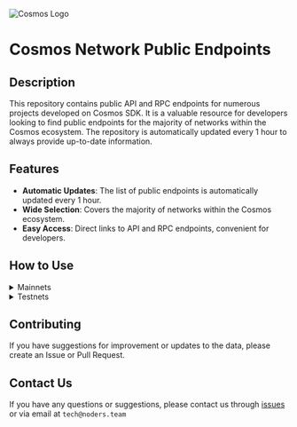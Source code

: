 ![Cosmos Logo](https://github.com/nodersteam/picture/blob/main/%D0%A1%D0%BD%D0%B8%D0%BC%D0%BE%D0%BA%20%D1%8D%D0%BA%D1%80%D0%B0%D0%BD%D0%B0%202023-07-19%20105624.png?raw=true)

# Cosmos Network Public Endpoints

## Description

This repository contains public API and RPC endpoints for numerous projects developed on Cosmos SDK. It is a valuable resource for developers looking to find public endpoints for the majority of networks within the Cosmos ecosystem. The repository is automatically updated every 1 hour to always provide up-to-date information.

## Features

- **Automatic Updates**: The list of public endpoints is automatically updated every 1 hour.
- **Wide Selection**: Covers the majority of networks within the Cosmos ecosystem.
- **Easy Access**: Direct links to API and RPC endpoints, convenient for developers.

## How to Use

<details>
  <summary>Mainnets</summary>
  
  Simply browse the mainnets section to find the public endpoints you need for main networks.

<!-- START_MAINNET -->
<details>
<summary>Agoric</summary>

- Moniker: **tncnt-eu-agoric-main-01**
- Latest block: **11150884**
- RPC: **43.157.6.74:26657**
- TxIndex: **on**

---

- Moniker: **BRAND-agoric-relayer**
- Latest block: **11150884**
- RPC: **213.239.213.142:14457**
- TxIndex: **on**

---

- Moniker: **Sentry**
- Latest block: **11150884**
- RPC: **46.166.143.91:26657**
- TxIndex: **on**

---

- Moniker: **Vagif**
- Latest block: **10253149**
- RPC: **65.109.116.50:34657**
- TxIndex: **on**

---

</details>

<details>
<summary>Aura</summary>

- Moniker: **vidulum.app**
- Latest block: **2188373**
- RPC: **208.77.197.83:27657**
- TxIndex: **on**

---

- Moniker: **AlxVoy**
- Latest block: **2188373**
- RPC: **65.109.93.152:34657**
- TxIndex: **on**

---

- Moniker: **Staketab-snap**
- Latest block: **2188373**
- RPC: **65.108.195.29:51657**
- TxIndex: **off**
- API: **65.108.195.29:1318**

---

- Moniker: **ramuchi.tech**
- Latest block: **2188373**
- RPC: **142.132.202.86:30001**
- TxIndex: **on**
- API: **142.132.202.86:1324**

---

- Moniker: **node**
- Latest block: **2188373**
- RPC: **148.251.88.145:10457**
- TxIndex: **on**

---

- Moniker: **UTSA_guide**
- Latest block: **2188373**
- RPC: **174.138.180.190:60757**
- TxIndex: **on**
- API: **174.138.180.190:1317**

---

- Moniker: **node**
- Latest block: **2188373**
- RPC: **65.108.141.109:54657**
- TxIndex: **on**
- API: **65.108.141.109:1317**

---

</details>

<!-- END_MAINNET -->
</details>

<details>
  <summary>Testnets</summary>
  
  Simply browse the testnets section to find the public endpoints you need for test networks.
<!-- START_TESTNET -->
<details>
<summary>Zetachain</summary>

```
MONIKER: node INDEXER: off HEIGHT: 1045200 OPEN_API: No
RPC=135.181.216.54:3111

MONIKER: blockscout_zetachain_node2 INDEXER: on HEIGHT: 1134737 OPEN_API: No
RPC=95.216.153.230:26657

MONIKER: NJ-rpc INDEXER: on HEIGHT: 1134737 OPEN_API: No
RPC=65.21.200.54:31657

MONIKER: zig INDEXER: on HEIGHT: 1134736 OPEN_API: Yes
RPC=135.181.115.175:26657
API_URL=135.181.115.175:1317

MONIKER: foreststaking INDEXER: on HEIGHT: 1134737 OPEN_API: Yes
RPC=88.218.226.79:26657
API_URL=88.218.226.79:1317

MONIKER: node INDEXER: on HEIGHT: 1134738 OPEN_API: No
RPC=5.9.60.44:31461

MONIKER: RockX INDEXER: off HEIGHT: 1134737 OPEN_API: Yes
RPC=141.94.214.137:26657
API_URL=141.94.214.137:1317

MONIKER: node INDEXER: on HEIGHT: 1134738 OPEN_API: No
RPC=51.75.90.106:26657

MONIKER: bm-ex44 INDEXER: on HEIGHT: 1134738 OPEN_API: No
RPC=46.4.15.110:26657

MONIKER: ttp INDEXER: on HEIGHT: 1134736 OPEN_API: No
RPC=142.132.202.87:26657

MONIKER: rocket INDEXER: on HEIGHT: 1134738 OPEN_API: No
RPC=161.97.107.122:41657

MONIKER: HashQuark INDEXER: on HEIGHT: 1134738 OPEN_API: Yes
RPC=152.32.150.236:26657
API_URL=152.32.150.236:1317

MONIKER: HashQuark INDEXER: on HEIGHT: 1134738 OPEN_API: Yes
RPC=152.32.150.236:26657
API_URL=152.32.150.236:1317

MONIKER: ProtofireDAO INDEXER: on HEIGHT: 1134738 OPEN_API: No
RPC=3.233.186.130:26657

MONIKER: BlockPI Network INDEXER: on HEIGHT: 1120187 OPEN_API: No
RPC=15.235.160.207:26657

MONIKER: BlockPI Network INDEXER: on HEIGHT: 1120187 OPEN_API: No
RPC=15.235.160.207:26657

MONIKER: node INDEXER: on HEIGHT: 1134738 OPEN_API: No
RPC=15.235.160.84:31461

MONIKER: STAKECRAFT INDEXER: on HEIGHT: 1134739 OPEN_API: Yes
RPC=65.108.124.57:25657
API_URL=65.108.124.57:1317

MONIKER: sentry2-us-east-1 INDEXER: on HEIGHT: 1134739 OPEN_API: Yes
RPC=18.210.106.52:26657
API_URL=18.210.106.52:1317

MONIKER: sentry0-us-east-1 INDEXER: on HEIGHT: 1134739 OPEN_API: Yes
RPC=34.239.99.239:26657
API_URL=34.239.99.239:1317

MONIKER: sentry1-us-east-1 INDEXER: on HEIGHT: 1134741 OPEN_API: Yes
RPC=3.218.170.198:26657
API_URL=3.218.170.198:1317

MONIKER: Yuriy78 INDEXER: on HEIGHT: 14417 OPEN_API: No
RPC=65.108.66.247:26657

MONIKER: archive0 INDEXER: on HEIGHT: 4267169 OPEN_API: No
RPC=35.170.251.63:26657

MONIKER: api1 INDEXER: on HEIGHT: 4267169 OPEN_API: No
RPC=44.210.204.28:26657

MONIKER: api2-us-east-1 INDEXER: on HEIGHT: 4267169 OPEN_API: No
RPC=44.198.196.121:26657

MONIKER: api0-us-east-1 INDEXER: on HEIGHT: 1134744 OPEN_API: No
RPC=34.199.35.194:26657

MONIKER: archive1 INDEXER: on HEIGHT: 4267169 OPEN_API: No
RPC=44.212.168.142:26657

MONIKER: Yuriy78 INDEXER: on HEIGHT: 14417 OPEN_API: No
RPC=65.108.66.247:26657

MONIKER: api0 INDEXER: on HEIGHT: 4267169 OPEN_API: No
RPC=52.6.81.202:26657

MONIKER: archive2 INDEXER: on HEIGHT: 3998189 OPEN_API: No
RPC=18.213.164.140:26657

MONIKER: sentry0-eu-west-1 INDEXER: on HEIGHT: 1134745 OPEN_API: No
RPC=54.77.180.134:26657

MONIKER: sentry1-eu-west-1 INDEXER: on HEIGHT: 1134743 OPEN_API: No
RPC=34.253.137.241:26657

MONIKER: validator4 INDEXER: on HEIGHT: 4267169 OPEN_API: No
RPC=34.194.74.157:26657

MONIKER: validator0 INDEXER: on HEIGHT: 4267169 OPEN_API: No
RPC=34.194.62.47:26657

MONIKER: validator2 INDEXER: on HEIGHT: 4267169 OPEN_API: No
RPC=52.206.155.197:26657

MONIKER: sentry1-ap-southeast-1 INDEXER: on HEIGHT: 1134743 OPEN_API: No
RPC=54.254.133.239:26657

MONIKER: sentry0-us-west-2 INDEXER: on HEIGHT: 1134743 OPEN_API: No
RPC=44.236.174.26:26657

MONIKER: validator0 INDEXER: on HEIGHT: 4267169 OPEN_API: No
RPC=34.194.62.47:26657

MONIKER: validator3 INDEXER: on HEIGHT: 4267170 OPEN_API: No
RPC=54.144.102.58:26657

MONIKER: sentry1-us-west-2 INDEXER: on HEIGHT: 1134745 OPEN_API: No
RPC=35.162.231.114:26657

MONIKER: validator1 INDEXER: on HEIGHT: 4267170 OPEN_API: No
RPC=3.221.179.78:26657

MONIKER: banana INDEXER: on HEIGHT: 1134745 OPEN_API: No
RPC=91.194.30.204:28657
```
</details>

<details>
<summary>Babylon</summary>

```
MONIKER: anaraydinli INDEXER: on HEIGHT: 564097 OPEN_API: No
RPC=65.109.232.224:31657

MONIKER: RPC INDEXER: on HEIGHT: 564097 OPEN_API: Yes
RPC=65.108.194.111:32657
API_URL=65.108.194.111:1317

MONIKER: Nodeist INDEXER: on HEIGHT: 564097 OPEN_API: No
RPC=65.109.82.112:16457

MONIKER: B-Harvest INDEXER: on HEIGHT: 564097 OPEN_API: No
RPC=141.95.97.28:15557

MONIKER: Moonbridge INDEXER: off HEIGHT: 564097 OPEN_API: No
RPC=195.3.221.16:12857

MONIKER: [NODERS]TEAM INDEXER: on HEIGHT: 564097 OPEN_API: No
RPC=49.12.84.248:16657

MONIKER: B-Harvest INDEXER: on HEIGHT: 564097 OPEN_API: No
RPC=141.95.97.28:15557

MONIKER: anaraydinli INDEXER: on HEIGHT: 564097 OPEN_API: No
RPC=65.109.232.224:31657

MONIKER: ksalab INDEXER: on HEIGHT: 564099 OPEN_API: Yes
RPC=65.109.88.254:38657
API_URL=65.109.88.254:1317

MONIKER: babylon INDEXER: on HEIGHT: 564099 OPEN_API: Yes
RPC=3.18.176.128:26657
API_URL=3.18.176.128:1317

MONIKER: Validavia INDEXER: off HEIGHT: 564101 OPEN_API: No
RPC=83.53.144.175:40657

MONIKER: UTSA_guide INDEXER: on HEIGHT: 564101 OPEN_API: No
RPC=65.108.206.118:61457
```
</details>

<details>
<summary>Quicksilver</summary>

```
MONIKER: Staketab INDEXER: on HEIGHT: 1650390 OPEN_API: Yes
RPC=65.108.204.119:31657
API_URL=65.108.204.119:1317

MONIKER: testval02 INDEXER: on HEIGHT: 1650395 OPEN_API: No
RPC=65.108.65.94:26657

MONIKER: landeros INDEXER: off HEIGHT: 1650395 OPEN_API: No
RPC=65.21.95.180:37657

MONIKER: Firstcome INDEXER: off HEIGHT: 1650395 OPEN_API: No
RPC=31.220.84.183:19657

MONIKER: testval01 INDEXER: on HEIGHT: 1650398 OPEN_API: No
RPC=65.108.13.176:26657

MONIKER: testval02 INDEXER: on HEIGHT: 1650400 OPEN_API: No
RPC=65.108.65.94:26657

MONIKER: STAVR-Service INDEXER: off HEIGHT: 1650403 OPEN_API: No
RPC=78.47.198.121:21027

MONIKER: Loona.Systems INDEXER: off HEIGHT: 1650406 OPEN_API: No
RPC=95.217.83.28:26637

MONIKER: Stakely.io INDEXER: on HEIGHT: 1650411 OPEN_API: No
RPC=65.108.79.246:26674
```
</details>

<!-- END_TESTNET -->
</details>

## Contributing

If you have suggestions for improvement or updates to the data, please create an Issue or Pull Request.

## Contact Us

If you have any questions or suggestions, please contact us through [issues](https://github.com/nodersteam/noderslabs/issues) or via email at `tech@noders.team`
